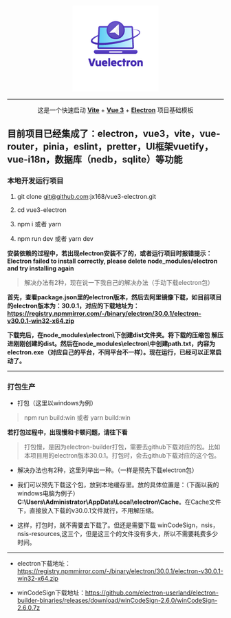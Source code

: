 <div style="text-align:center">
  <img src="./electron/icons/200x200.png" alt="Vuelectron.png">


---

这是一个快速启动 **[Vite](https://vitejs.dev)** + **[Vue 3](https://vuejs.org)** + **[Electron](https://www.electronjs.org)** 项目基础模板

</div>


## 目前项目已经集成了：electron，vue3，vite，vue-router，pinia，eslint，pretter，UI框架vuetify，vue-i18n，数据库（nedb，sqlite）等功能

### 本地开发运行项目
1. git clone git@github.com:jx168/vue3-electron.git

2. cd vue3-electron

3. npm i 或者 yarn

4. npm run dev 或者 yarn dev

**安装依赖的过程中，若出现electron安装不了的，或者运行项目时报错提示：Electron failed to install correctly, please delete node_modules/electron and try installing again**

> 解决办法有2种，现在说一下我自己的解决办法（手动下载electron包）

**首先，查看package.json里的electron版本，然后去阿里镜像下载，如目前项目的electron版本为：30.0.1，对应的下载地址为：https://registry.npmmirror.com/-/binary/electron/30.0.1/electron-v30.0.1-win32-x64.zip**

**下载完后，在node_modules\electron\下创建dist文件夹。将下载的压缩包 解压 进刚刚创建的dist。然后在node_modules\electron\中创建path.txt，内容为electron.exe（对应自己的平台，不同平台不一样）。现在运行，已经可以正常启动了。**

---

### 打包生产

- 打包（这里以windows为例）
> npm run build:win 或者 yarn build:win

**若打包过程中，出现慢和卡顿问题，请往下看**

> 打包慢，是因为electron-builder打包，需要去github下载对应的包。比如本项目用的electron版本30.0.1。打包时，会去github下载对应的这个包。

- 解决办法也有2种，这里列举出一种。（一样是预先下载electron包）

- 我们可以预先下载这个包，放到本地缓存里。放的具体位置是：（下面以我的windows电脑为例子）**C:\Users\Administrator\AppData\Local\electron\Cache**。在Cache文件下，直接放入下载的v30.0.1文件就行，不用解压缩。

- 这样，打包时，就不需要去下载了。但还是需要下载 winCodeSign，nsis，nsis-resources,这三个，但是这三个的文件没有多大，所以不需要耗费多少时间。

---

- electron下载地址：https://registry.npmmirror.com/-/binary/electron/30.0.1/electron-v30.0.1-win32-x64.zip

- winCodeSign下载地址：https://github.com/electron-userland/electron-builder-binaries/releases/download/winCodeSign-2.6.0/winCodeSign-2.6.0.7z





